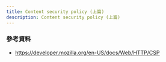 ```yaml
---
title: Content security policy (上篇)
description: Content security policy (上篇)
---
```


### 參考資料

- https://developer.mozilla.org/en-US/docs/Web/HTTP/CSP
